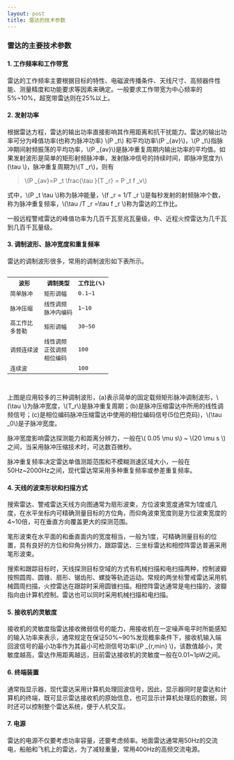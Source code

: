 ```yaml
---
layout: post
title: 雷达的技术参数
---
```


### 雷达的主要技术参数

#### 1. 工作频率和工作带宽

雷达的工作频率主要根据目标的特性、电磁波传播条件、天线尺寸、高频器件性能、测量精度和功能要求等因素来确定。一般要求工作带宽为中心频率的5%~10%，超宽带雷达则在25%以上。

#### 2. 发射功率

根据雷达方程，雷达的输出功率直接影响其作用距离和抗干扰能力。雷达的输出功率可分为峰值功率(也称为脉冲功率) \\(P _t\\) 和平均功率\\(P _{av}\\)，\\(P _t\\)指脉冲期间射频振荡的平均功率，\\(P _{av}\\)是脉冲重复周期内输出功率的平均值。如果发射波形是简单的矩形射频脉冲串，发射脉冲信号的持续时间，即脉冲宽度为\\(\tau \\)，脉冲重复周期为\\(T _r\\)，则有

>\\(P _{av}=P _t \frac{\tau }{T _r} = P _t f _v\\)

式中，\\(P _t  \tau  \\)称为脉冲能量，\\(f _r = 1/T _r \\)是每秒发射的射频脉冲个数，称为脉冲重复频率，\\(\tau /T _r =\tau f _r  \\)称为雷达的工作比。

一般远程警戒雷达的峰值功率为几百千瓦至兆瓦量级，中、近程火控雷达为几千瓦到几百千瓦量级。

#### 3. 调制波形、脉冲宽度和重复频率

雷达的调制波形很多，常用的调制波形如下表所示。

<pre>
<table>
<tr>
<th>波形</th><th>调制类型</th><th>工作比(%)</th>
</tr>
<tr>
<td>简单脉冲</td><td>矩形调幅</td><td>0.1~1</td>
</tr>
<tr>
<td>脉冲压缩</td><td>线性调频<br>脉冲内编码</td><td>1~10</td>
</tr>
<tr>
<td>高工作比<br>多普勒</td><td>矩形调幅</td><td>30~50</td>
</tr>
<tr>
<td>调频连续波</td><td>线性调频<br>正弦调频<br>相位编码</td><td>100</td>
</tr>
<tr>
<td>连续波</td><td></td><td>100</td>
</tr>
</table>
</pre>

上图是应用较多的三种调制波形，(a)表示简单的固定载频矩形脉冲调制波形，\\(\tau \\)为脉冲宽度，\\(T_r\\)是脉冲重复周期；(b)是脉冲压缩雷达中所用的线性调频信号；(c)是相位编码脉冲压缩雷达中使用的相位编码信号(5位巴克码)，\\(\tau _0\\)是子脉冲宽度。

脉冲宽度影响雷达探测能力和距离分辨力，一般在\\( 0.05 \mu s\\) ~ \\(20 \mu s \\)之间，当采用脉冲压缩技术时，可达数百微秒。

脉冲重复频率决定雷达单值测距范围和不模糊测速区域大小，一般在50Hz~2000Hz之间，现代雷达常采用多种重复频率或参差重复频率。

#### 4. 天线的波束形状和扫描方式

搜索雷达、警戒雷达天线方向图通常为扇形波束，方位波束宽度通常为1度或几度，在水平坐标内可精确测量目标的方位角，而仰角波束宽度则是方位波束宽度的4~10倍，可在垂直方向覆盖更大的探测范围。

笔形波束在水平面的和垂直面内的宽度相当，一般为1度，可精确测量目标的位置，具有良好的方位和仰角分辨力，跟踪雷达、三坐标雷达和相控阵雷达普遍采用笔形波束。


搜索和跟踪目标时，天线探测目标空域的方式有机械扫描和电扫描两种，控制波瓣按照圆周、圆锥、扇形、锯齿形、螺旋等轨迹运动。常规的两坐标警戒雷达采用机械圆周扫描，火控雷达在跟踪时采用圆锥扫描。相控阵雷达通常是电扫描的，波瓣指向由计算机控制。雷达也可以同时采用机械扫描和电扫描。

#### 5. 接收机的灵敏度

接收机的灵敏度指雷达接收微弱信号的能力，用接收机在一定噪声电平时所能感知的输入功率来表示，通常规定在保证50%~90%发现概率条件下，接收机输入端回波信号的最小功率作为其最小可检测信号功率\\(P _{r,min} \\)，该数值越小，灵敏度越高，雷达作用距离越远，目前雷达接收机的灵敏度一般在0.01~1pW之间。

#### 6. 终端装置

通常指显示器，现代雷达采用计算机处理回波信号，因此，显示器同时是雷达和计算机的终端，既可显示雷达接收机的原始信息，也可显示计算机处理后的数据，同时还可以控制整个雷达系统，便于人机交互。

#### 7. 电源

雷达的电源不仅要考虑功率容量，还要考虑频率。地面雷达通常用50Hz的交流电，船舶和飞机上的雷达，为了减轻重量，常用400Hz的高频交流电源。
